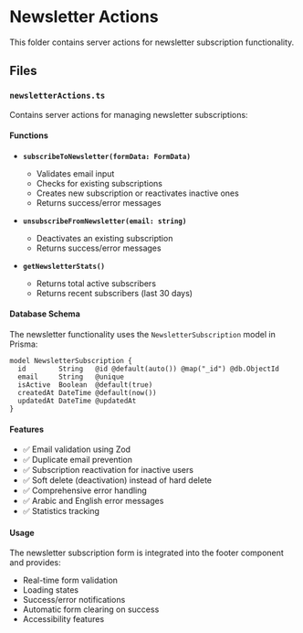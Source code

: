# Newsletter Actions

This folder contains server actions for newsletter subscription functionality.

## Files

### `newsletterActions.ts`

Contains server actions for managing newsletter subscriptions:

#### Functions

- **`subscribeToNewsletter(formData: FormData)`**
  - Validates email input
  - Checks for existing subscriptions
  - Creates new subscription or reactivates inactive ones
  - Returns success/error messages

- **`unsubscribeFromNewsletter(email: string)`**
  - Deactivates an existing subscription
  - Returns success/error messages

- **`getNewsletterStats()`**
  - Returns total active subscribers
  - Returns recent subscribers (last 30 days)

#### Database Schema

The newsletter functionality uses the `NewsletterSubscription` model in Prisma:

```prisma
model NewsletterSubscription {
  id        String   @id @default(auto()) @map("_id") @db.ObjectId
  email     String   @unique
  isActive  Boolean  @default(true)
  createdAt DateTime @default(now())
  updatedAt DateTime @updatedAt
}
```

#### Features

- ✅ Email validation using Zod
- ✅ Duplicate email prevention
- ✅ Subscription reactivation for inactive users
- ✅ Soft delete (deactivation) instead of hard delete
- ✅ Comprehensive error handling
- ✅ Arabic and English error messages
- ✅ Statistics tracking

#### Usage

The newsletter subscription form is integrated into the footer component and provides:

- Real-time form validation
- Loading states
- Success/error notifications
- Automatic form clearing on success
- Accessibility features 